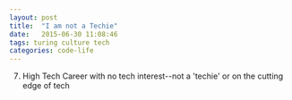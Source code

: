 ```yaml
---
layout: post
title:  "I am not a Techie"
date:   2015-06-30 11:08:46
tags: turing culture tech
categories: code-life
---
```


7. High Tech Career with no tech interest--not a 'techie' or on the cutting edge of tech
